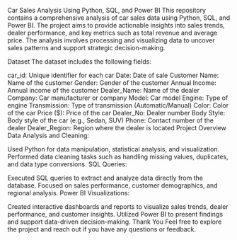 Car Sales Analysis Using Python, SQL, and Power BI
This repository contains a comprehensive analysis of car sales data using Python, SQL, and Power BI. The project aims to provide actionable insights into sales trends, dealer performance, and key metrics such as total revenue and average price. The analysis involves processing and visualizing data to uncover sales patterns and support strategic decision-making.

Dataset
The dataset includes the following fields:

car_id: Unique identifier for each car
Date: Date of sale
Customer Name: Name of the customer
Gender: Gender of the customer
Annual Income: Annual income of the customer
Dealer_Name: Name of the dealer
Company: Car manufacturer or company
Model: Car model
Engine: Type of engine
Transmission: Type of transmission (Automatic/Manual)
Color: Color of the car
Price ($): Price of the car
Dealer_No: Dealer number
Body Style: Body style of the car (e.g., Sedan, SUV)
Phone: Contact number of the dealer
Dealer_Region: Region where the dealer is located
Project Overview
Data Analysis and Cleaning:

Used Python for data manipulation, statistical analysis, and visualization.
Performed data cleaning tasks such as handling missing values, duplicates, and data type conversions.
SQL Queries:

Executed SQL queries to extract and analyze data directly from the database.
Focused on sales performance, customer demographics, and regional analysis.
Power BI Visualizations:

Created interactive dashboards and reports to visualize sales trends, dealer performance, and customer insights.
Utilized Power BI to present findings and support data-driven decision-making.
Thank You
Feel free to explore the project and reach out if you have any questions or feedback.

